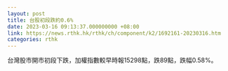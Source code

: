 ```yaml
---
layout: post
title: 台股初段跌約0.6%
date: 2023-03-16 09:13:37.000000000 +08:00
link: https://news.rthk.hk/rthk/ch/component/k2/1692161-20230316.htm
categories: rthk
---
```


台灣股市開市初段下跌，加權指數較早時報15298點，跌89點，跌幅0.58%。
